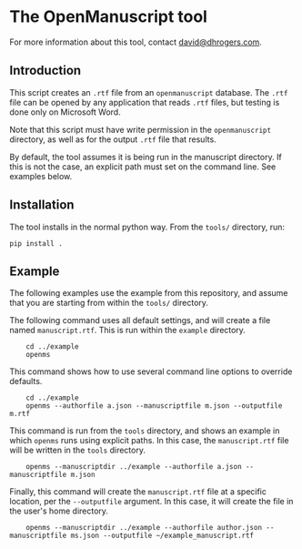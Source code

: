 # The OpenManuscript tool

For more information about this tool, contact david@dhrogers.com.

## Introduction

This script creates an `.rtf` file from an `openmanuscript` database. 
The `.rtf` file can be opened by any application that reads `.rtf` files, 
but testing is done only on Microsoft Word.

Note that this script must have write permission in the `openmanuscript`
directory, as well as for the output `.rtf` file that results.

By default, the tool assumes it is being run in the manuscript directory. If
this is not the case, an explicit path must set on the command line. See
examples below.

## Installation

The tool installs in the normal python way. From the `tools/` directory, run:

```
pip install .
```

## Example

The following examples use the example from this repository, and assume that you
are starting from within the `tools/` directory.

The following command uses all default settings, and will create a file named `manuscript.rtf`. This is run within the `example` directory.

```
    cd ../example
    openms
```

This command shows how to use several command line options to override defaults.

```
    cd ../example
    openms --authorfile a.json --manuscriptfile m.json --outputfile m.rtf
```

This command is run from the `tools` directory, and shows an example in which
`openms` runs using explicit paths. In this case, the `manuscript.rtf` file will
be written in the `tools` directory.

```
    openms --manuscriptdir ../example --authorfile a.json --manuscriptfile m.json
```

Finally, this command will create the `manuscript.rtf` file at a specific
location, per the `--outputfile` argument. In this case, it will create the file
in the user's home directory.

```
    openms --manuscriptdir ../example --authorfile author.json --manuscriptfile ms.json --outputfile ~/example_manuscript.rtf
```



